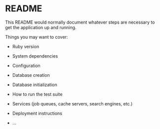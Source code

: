 # README

This README would normally document whatever steps are necessary to get the
application up and running.

Things you may want to cover:

* Ruby version

* System dependencies

* Configuration

* Database creation

* Database initialization

* How to run the test suite

* Services (job queues, cache servers, search engines, etc.)

* Deployment instructions

* ...


<!--<h1> Showing article details </h1>
<p><strong>Title:</strong> <%= @article.title %> </p>
<p><strong>Description:</strong> <%= @article.description %></p>


<h2> Comments </h2>

<%= render @article.comments  %>
<% @article.comments.each do | comment | %>
<p>
    <b>Commenter:<b> <%= comment.commenter %><p>
    <b>Comment:<b> <%= comment.body %>
</p> 
</p>

<% end %> 
<h2>Add a comment</h2>
<%= render 'comments/form' %>   

<%= link_to 'Edit', edit_article_path(@article) %> | 
<%= link_to 'Delete', article_path(@article), method: :delete, data: { confirm: "Are you sure?"}%> |
<%= link_to 'Back to articles listing', articles_path %> -->